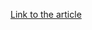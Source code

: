 [Link to the article](https://threat.boutique/2025/02/from-sigma-to-scale-enhancing-siem-detection-engineering-in-cloud-environments)

